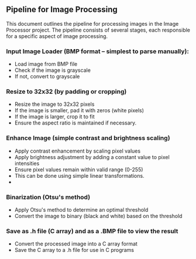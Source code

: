 ## Pipeline for Image Processing

This document outlines the pipeline for processing images in the Image Processor project. The pipeline consists of several stages, each responsible for a specific aspect of image processing.
### Input Image Loader (BMP format – simplest to parse manually):
- Load image from BMP file
- Check if the image is grayscale
- If not, convert to grayscale

### Resize to 32x32 (by padding or cropping)
- Resize the image to 32x32 pixels
- If the image is smaller, pad it with zeros (white pixels)
- If the image is larger, crop it to fit
- Ensure the aspect ratio is maintained if necessary.

### Enhance Image (simple contrast and brightness scaling)
- Apply contrast enhancement by scaling pixel values
- Apply brightness adjustment by adding a constant value to pixel intensities
- Ensure pixel values remain within valid range (0-255)
- This can be done using simple linear transformations.
- 
### Binarization (Otsu's method)
- Apply Otsu's method to determine an optimal threshold
- Convert the image to binary (black and white) based on the threshold

### Save as .h file (C array) and as a .BMP file to view the result
- Convert the processed image into a C array format
- Save the C array to a .h file for use in C programs